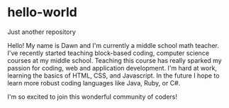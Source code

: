 # hello-world
Just another repository

Hello! My name is Dawn and I'm currently a middle school math teacher. I've recently started teaching block-based coding, computer science courses at my middle school. Teaching this course has really sparked my passion for coding, web and application development. I'm hard at work, learning the basics of HTML, CSS, and Javascript. In the future I hope to learn more robust coding languages like Java, Ruby, or C#.

I'm so excited to join this wonderful community of coders!
